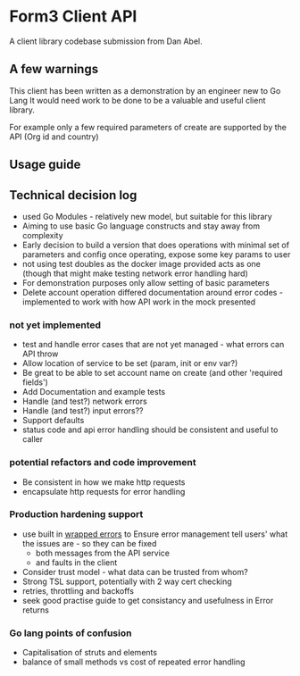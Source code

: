 # Form3 Client API

A client library codebase submission from Dan Abel.

## A few warnings
This client has been written as a demonstration by an engineer new to Go Lang
It would need work to be done to be a valuable and useful client library.

For example only a few required parameters of create are supported by the API (Org id and country)

## Usage guide


## Technical decision log
- used Go Modules - relatively new model, but suitable for this library
- Aiming to use basic Go language constructs and stay away from complexity    
- Early decision to build a version that does operations with minimal 
  set of parameters and config once operating, expose some key params to
  user
- not using test doubles as the docker image provided acts as one (though that 
  might make testing network error handling hard) 
- For demonstration purposes only allow setting of basic parameters   
- Delete account operation differed documentation around error codes - implemented to work with how API work in the mock presented 

### not yet implemented
* test and handle error cases that are not yet managed - what errors can API throw
* Allow location of service to be set (param, init or env var?)
* Be great to be able to set account name on create (and other 'required fields')  
* Add Documentation and example tests
* Handle (and test?) network errors 
* Handle (and test?) input errors??
* Support defaults
* status code and api error handling should be consistent and useful to caller

### potential refactors and code improvement 
 * Be consistent in how we make http requests
 * encapsulate http requests for error handling

### Production hardening support
* use built in [wrapped errors](https://blog.golang.org/go1.13-errors) to Ensure error management tell users' what the issues are - so they can be fixed
  - both messages from the API service
  - and faults in the client
* Consider trust model - what data can be trusted from whom?
* Strong TSL support, potentially with 2 way cert checking
* retries, throttling and backoffs
* seek good practise guide to get consistancy and usefulness in Error returns 

### Go lang points of confusion
* Capitalisation of struts and elements
* balance of small methods vs cost of repeated error handling 